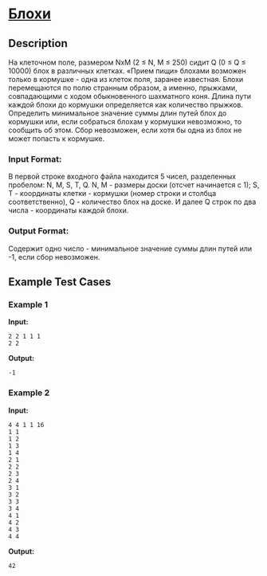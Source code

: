 # [Блохи](link)

## Description

На клеточном поле, размером NxM (2 $\le$ N, M $\le$ 250) сидит Q (0 $\le$ Q $\le$ 10000) блох в различных клетках. «Прием пищи» блохами возможен только в кормушке - одна из клеток поля, заранее известная. Блохи перемещаются по полю странным образом, а именно, прыжками, совпадающими с ходом обыкновенного шахматного коня. Длина пути каждой блохи до кормушки определяется как количество прыжков. Определить минимальное значение суммы длин путей блох до кормушки или, если собраться блохам у кормушки невозможно, то сообщить об этом. Сбор невозможен, если хотя бы одна из блох не может попасть к кормушке.
### Input Format:

В первой строке входного файла находится 5 чисел, разделенных пробелом: N, M, S, T, Q. N, M - размеры доски (отсчет начинается с 1); S, T - координаты клетки - кормушки (номер строки и столбца соответственно), Q - количество блох на доске. И далее Q строк по два числа - координаты каждой блохи.

### Output Format:

Содержит одно число - минимальное значение суммы длин путей или -1, если сбор невозможен.

## Example Test Cases

### Example 1

**Input:**
```
2 2 1 1 1
2 2

```

**Output:**
```
-1

```

### Example 2

**Input:**
```
4 4 1 1 16
1 1
1 2
1 3
1 4
2 1
2 2
2 3
2 4
3 1
3 2
3 3
3 4
4 1
4 2
4 3
4 4

```

**Output:**
```
42

```

